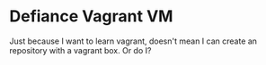 # Defiance Vagrant VM

Just because I want to learn vagrant, doesn't mean I can create an repository with a vagrant box. Or do I?
